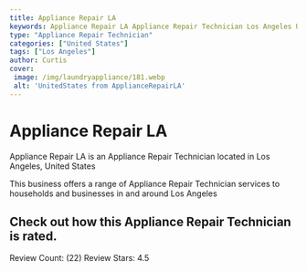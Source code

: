 ```yaml
---
title: Appliance Repair LA
keywords: Appliance Repair LA Appliance Repair Technician Los Angeles United States 
type: "Appliance Repair Technician"
categories: ["United States"]
tags: ["Los Angeles"]
author: Curtis
cover:
 image: /img/laundryappliance/181.webp
 alt: 'UnitedStates from ApplianceRepairLA'
---
```


# Appliance Repair LA
Appliance Repair LA is an Appliance Repair Technician located in Los Angeles, United States

This business offers a range of Appliance Repair Technician services to households and businesses in and around Los Angeles

## Check out how this Appliance Repair Technician is rated.
Review Count: (22)
Review Stars: 4.5

